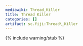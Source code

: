 ```yaml
---
mediawiki: Thread_Killer
title: Thread Killer
categories: []
artifact: sc.fiji:Thread\_Killer
---
```


{% include warning/stub %}



